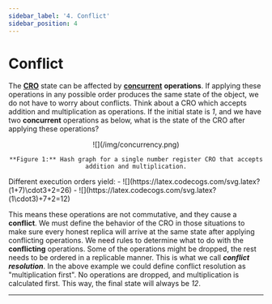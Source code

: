 ```yaml
---
sidebar_label: '4. Conflict'
sidebar_position: 4
---
```


# Conflict

The [**CRO**](./cro.md) state can be affected by [**concurrent**](./concurrency.md) **operations**. If applying these operations in any possible order produces the same state of the object, we do not have to worry about conflicts. Think about a CRO which accepts addition and multiplication as operations. If the initial state is _1_, and we have two **concurrent** operations as below, what is the state of the CRO after applying these operations?

<div align="center">
    ![](/img/concurrency.png)

    **Figure 1:** Hash graph for a single number register CRO that accepts addition and multiplication.
</div>
Different execution orders yield:
- ![](https://latex.codecogs.com/svg.latex?(1+7)\cdot3+2=26)
- ![](https://latex.codecogs.com/svg.latex?(1\cdot3)+7+2=12) 

This means these operations are not commutative, and they cause a **conflict**. We must define the behavior of the CRO in those situations to make sure every honest replica will arrive at the same state after applying conflicting operations. 
We need rules to determine what to do with the **conflicting** operations. Some of the operations might be dropped, the rest needs to be ordered in a replicable manner. This is what we call **_conflict resolution_**. In the above example we could define conflict resolution as "multiplication first". No operations are dropped, and multiplication is calculated first. This way, the final state will always be _12_. 

---